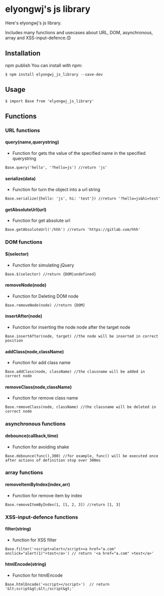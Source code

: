 # elyongwj's js library

Here's elyongwj's js library.

Includes many functions and usecases about URL, DOM, asynchronous, array and XSS-input-defence.:blush:

## Installation
npm publish
You can install with npm:

`$ npm install elyongwj_js_library --save-dev`

## Usage

`$ import Base from 'elyongwj_js_library'`

## Functions

### URL functions

#### query(name,querystring)
* Function for gets the value of the specified name in the specified querystring

`Base.query('hello', '?hello=js') //return 'js'`

#### serialize(data)
* Function for turn the object into a url string

`Base.serialize({hello: 'js', hi: 'test'}) //return '?hello=js&hi=test'`

#### getAbsoluteUrl(url)
* Function for get absolute url

`Base.getAbsoluteUrl('/hhh') //return 'https://gitlab.com/hhh'`


### DOM functions

#### $(selector)
* Function for simulating jQuery

`Base.$(selector) //return {DOM|undefined}`

#### removeNode(node)
* Function for Deleting DOM node

`Base.removeNode(node) //return {DOM}`

#### insertAfter(node)
* Function for inserting the node node after the target node

`Base.insertAfter(node, target) //the node will be inserted in correct position`

#### addClass(node,className)
* Function for add class name

`Base.addClass(node, className) //the classname will be added in correct node`

#### removeClass(node,className)
* Function for remove class name

`Base.removeClass(node, className) //the classname will be deleted in correct node`


### asynchronous functions

#### debounce(callback,time)
* Function for avoiding shake

`Base.debounce(func(),300) //for example, func() will be executed once after actions of definition stop over 300ms`


### array functions

#### removeItemByIndex(index,arr)
* Function for remove item by index

`Base.removeItemByIndex(1, [1, 2, 3]) //return [1, 3]`


### XSS-input-defence functions

#### filter(string)
* function for XSS filter

`Base.filter('<script>alert</script><a href="a.com" onclick="alert(1)">test</a>') // return '<a href="a.com" >test</a>'`

#### htmlEncode(string)
* Function for htmlEncode

`Base.htmlEncode('<script></script>')  // return '&lt;script&gt;&lt;/script&gt;'`